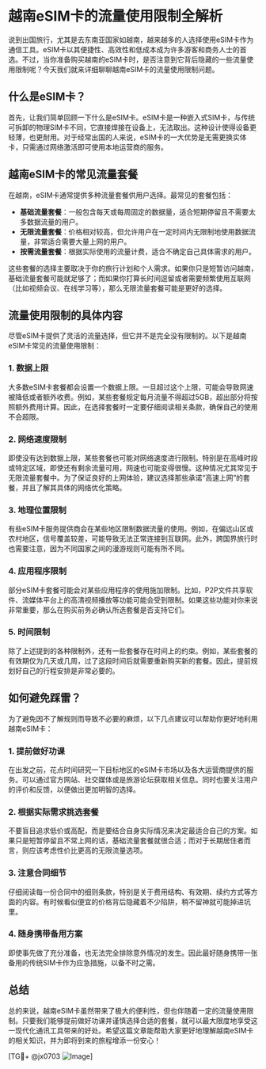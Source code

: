# 越南eSIM卡的流量使用限制全解析

说到出国旅行，尤其是去东南亚国家如越南，越来越多的人选择使用eSIM卡作为通信工具。eSIM卡以其便捷性、高效性和低成本成为许多游客和商务人士的首选。不过，当你准备购买越南的eSIM卡时，是否注意到它背后隐藏的一些流量使用限制呢？今天我们就来详细聊聊越南eSIM卡的流量使用限制问题。

## 什么是eSIM卡？

首先，让我们简单回顾一下什么是eSIM卡。eSIM卡是一种嵌入式SIM卡，与传统可拆卸的物理SIM卡不同，它直接焊接在设备上，无法取出。这种设计使得设备更轻薄，也更耐用。对于经常出国的人来说，eSIM卡的一大优势是无需更换实体卡，只需通过网络激活即可使用本地运营商的服务。

## 越南eSIM卡的常见流量套餐

在越南，eSIM卡通常提供多种流量套餐供用户选择。最常见的套餐包括：

- **基础流量套餐**：一般包含每天或每周固定的数据量，适合短期停留且不需要太多数据流量的用户。
- **无限流量套餐**：价格相对较高，但允许用户在一定时间内无限制地使用数据流量，非常适合需要大量上网的用户。
- **按需流量套餐**：根据实际使用的流量计费，适合不确定自己具体需求的用户。

这些套餐的选择主要取决于你的旅行计划和个人需求。如果你只是短暂访问越南，基础流量套餐可能就足够了；而如果你打算长时间逗留或者需要频繁使用互联网（比如视频会议、在线学习等），那么无限流量套餐可能是更好的选择。

## 流量使用限制的具体内容

尽管eSIM卡提供了灵活的流量选择，但它并不是完全没有限制的。以下是越南eSIM卡常见的流量使用限制：

### 1. 数据上限
大多数eSIM卡套餐都会设置一个数据上限。一旦超过这个上限，可能会导致网速被降低或者额外收费。例如，某些套餐规定每月流量不得超过5GB，超出部分将按照额外费用计算。因此，在选择套餐时一定要仔细阅读相关条款，确保自己的使用不会超限。

### 2. 网络速度限制
即使没有达到数据上限，某些套餐也可能对网络速度进行限制。特别是在高峰时段或特定区域，即使还有剩余流量可用，网速也可能变得很慢。这种情况尤其常见于无限流量套餐中。为了保证良好的上网体验，建议选择那些承诺“高速上网”的套餐，并且了解其具体的网络优化策略。

### 3. 地理位置限制
有些eSIM卡服务提供商会在某些地区限制数据流量的使用。例如，在偏远山区或农村地区，信号覆盖较差，可能导致无法正常连接到互联网。此外，跨国界旅行时也需要注意，因为不同国家之间的漫游规则可能有所不同。

### 4. 应用程序限制
部分eSIM卡套餐可能会对某些应用程序的使用施加限制。比如，P2P文件共享软件、流媒体平台上的高清视频播放等功能可能会受到限制。如果这些功能对你来说非常重要，那么在购买前务必确认所选套餐是否支持它们。

### 5. 时间限制
除了上述提到的各种限制外，还有一些套餐存在时间上的约束。例如，某些套餐的有效期仅为几天或几周，过了这段时间后就需要重新购买新的套餐。因此，提前规划好自己的行程安排是非常必要的。

## 如何避免踩雷？

为了避免因不了解规则而导致不必要的麻烦，以下几点建议可以帮助你更好地利用越南eSIM卡：

### 1. 提前做好功课
在出发之前，花点时间研究一下目标地区的eSIM卡市场以及各大运营商提供的服务。可以通过官方网站、社交媒体或是旅游论坛获取相关信息。同时也要关注用户的评价和反馈，以便做出更加明智的选择。

### 2. 根据实际需求挑选套餐
不要盲目追求低价或高配，而是要结合自身实际情况来决定最适合自己的方案。如果只是短暂停留且不常上网的话，基础流量套餐就很合适；而对于长期居住者而言，则应该考虑性价比更高的无限流量选项。

### 3. 注意合同细节
仔细阅读每一份合同中的细则条款，特别是关于费用结构、有效期、续约方式等方面的内容。有时候看似便宜的价格背后隐藏着不少陷阱，稍不留神就可能掉进坑里。

### 4. 随身携带备用方案
即使事先做了充分准备，也无法完全排除意外情况的发生。因此最好随身携带一张备用的传统SIM卡作为应急措施，以备不时之需。

## 总结

总的来说，越南eSIM卡虽然带来了极大的便利性，但也伴随着一定的流量使用限制。只要我们能够提前做好功课并谨慎选择合适的套餐，就可以最大限度地享受这一现代化通讯工具带来的好处。希望这篇文章能帮助大家更好地理解越南eSIM卡的相关知识，并为即将到来的旅程增添一份安心！

[TG💪+ @jx0703 ![Image](https://github.com/user-attachments/assets/dbca1d08-cadb-493c-b0ec-ad6f7a83f270)]